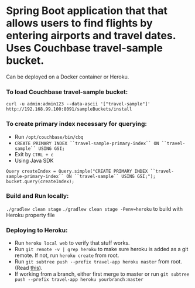 # Spring Boot application that that allows users to find flights by entering airports and travel dates. Uses Couchbase travel-sample bucket.
Can be deployed on a Docker container or Heroku.

### To load Couchbase travel-sample bucket:
`curl -u admin:admin123 --data-ascii '["travel-sample"]' http://192.168.99.100:8091/sampleBuckets/install`

### To create primary index necessary for querying:
   * Run `/opt/couchbase/bin/cbq`
   * `CREATE PRIMARY INDEX ``travel-sample-primary-index`` ON ``travel-sample`` USING GSI;`
   * Exit by `CTRL + c`
   * Using Java SDK
   ```
   Query createIndex = Query.simple("CREATE PRIMARY INDEX ``travel-sample-primary-index`` ON ``travel-sample`` USING GSI;");
   bucket.query(createIndex);
   ```

### Build and Run locally:
`./gradlew clean stage`
`./gradlew clean stage -Penv=heroku` to build with Heroku property file

### Deploying to Heroku:
   * Run `heroku local web` to verify that stuff works.
   * Run `git remote -v | grep heroku` to make sure heroku is added as a git remote.
     If not, run `heroku create` from root.
   * Run `git subtree push --prefix travel-app heroku master` from root.
     (Read [this](http://brettdewoody.com/deploying-a-heroku-app-from-a-subdirectory/)).
   * If working from a branch, either first merge to master or run `git subtree push --prefix travel-app heroku yourbranch:master`

